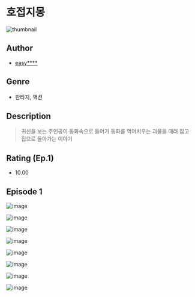 # 호접지몽
![thumbnail](https://image-comic.pstatic.net/user_contents_data/challenge_comic/2023/05/25/upload_3702858539868436535_480x623.jpeg)

## Author
- [easy****](https://comic.naver.com/artistTitle?id=367157)

## Genre
- 판타지, 액션

## Description
> 귀신을 보는 주인공이 동화속으로 들어가 동화를 먹어치우는 괴물을 때려 잡고 집으로 돌아가는 이야기


## Rating (Ep.1)
- 10.00

## Episode 1
![image](https://image-comic.pstatic.net/user_contents_data/challenge_comic/2023/05/25/367157/upload_3846413161731600694.jpeg)

![image](https://image-comic.pstatic.net/user_contents_data/challenge_comic/2023/05/25/367157/upload_7004331296754642996.jpeg)

![image](https://image-comic.pstatic.net/user_contents_data/challenge_comic/2023/05/25/367157/upload_4049692869436728120.jpeg)

![image](https://image-comic.pstatic.net/user_contents_data/challenge_comic/2023/05/25/367157/upload_3761685671935619635.jpeg)

![image](https://image-comic.pstatic.net/user_contents_data/challenge_comic/2023/05/25/367157/upload_7005737560083607600.jpeg)

![image](https://image-comic.pstatic.net/user_contents_data/challenge_comic/2023/05/25/367157/upload_7016945985170662499.jpeg)

![image](https://image-comic.pstatic.net/user_contents_data/challenge_comic/2023/05/25/367157/upload_7075264305984266802.jpeg)

![image](https://image-comic.pstatic.net/user_contents_data/challenge_comic/2023/05/25/367157/upload_3906649894162621025.jpeg)
